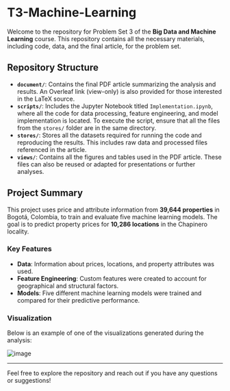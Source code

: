 # T3-Machine-Learning

Welcome to the repository for Problem Set 3 of the **Big Data and Machine Learning** course. This repository contains all the necessary materials, including code, data, and the final article, for the problem set.

## Repository Structure

- **`document/`**: Contains the final PDF article summarizing the analysis and results. An Overleaf link (view-only) is also provided for those interested in the LaTeX source.
- **`scripts/`**: Includes the Jupyter Notebook titled `Implementation.ipynb`, where all the code for data processing, feature engineering, and model implementation is located. To execute the script, ensure that all the files from the `stores/` folder are in the same directory.
- **`stores/`**: Stores all the datasets required for running the code and reproducing the results. This includes raw data and processed files referenced in the article.
- **`views/`**: Contains all the figures and tables used in the PDF article. These files can also be reused or adapted for presentations or further analyses.

## Project Summary

This project uses price and attribute information from **39,644 properties** in Bogotá, Colombia, to train and evaluate five machine learning models. The goal is to predict property prices for **10,286 locations** in the Chapinero locality.

### Key Features
- **Data**: Information about prices, locations, and property attributes was used.
- **Feature Engineering**: Custom features were created to account for geographical and structural factors.
- **Models**: Five different machine learning models were trained and compared for their predictive performance.

### Visualization
Below is an example of one of the visualizations generated during the analysis:

![image](https://github.com/user-attachments/assets/5feeeadf-179e-44b2-a844-e24c4e86a027)

---

Feel free to explore the repository and reach out if you have any questions or suggestions!
